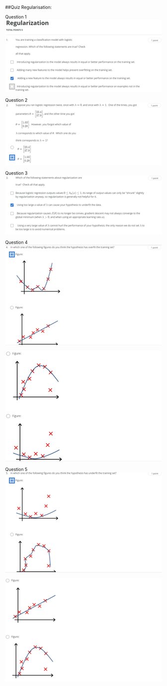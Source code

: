 ##Quiz Regularisation:


Question 1  
![Regularisation Q1](reg_q1.PNG)

Question 2  
![Regularisation Q2](reg_q2.PNG)

Question 3  
![Regularisation Q3](reg_q3.PNG)

Question 4  
![Regularisation Q4](reg_q4_1.PNG)

![Regularisation Q4](reg_q4_2.PNG)

Question 5  
![Regularisation Q5](reg_q5_1.PNG)

![Regularisation Q5](reg_q5_2.PNG)
